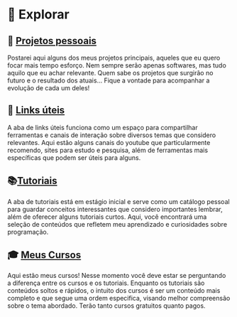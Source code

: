 # :star2: Explorar

## :rocket: [Projetos pessoais](/pages/projetos/)

Postarei aqui alguns dos meus projetos principais, aqueles que eu quero focar mais tempo esforço. Nem sempre serão apenas softwares, mas tudo aquilo que eu achar relevante. Quem sabe os projetos que surgirão no futuro e o resultado dos atuais... Fique a vontade para acompanhar a evolução de cada um deles!

## :link: [Links úteis](/pages/links-uteis)

A aba de links úteis funciona como um espaço para compartilhar ferramentas e canais de interação sobre diversos temas que considero relevantes. Aqui estão alguns canais do youtube que particularmente recomendo, sites para estudo e pesquisa, além de ferramentas mais específicas que podem ser úteis para alguns.

## :books:[Tutoriais](/pages/tutoriais/)

A aba de tutoriais está em estágio inicial e serve como um catálogo pessoal para guardar conceitos interessantes que considero importantes lembrar, além de oferecer alguns tutoriais curtos. Aqui, você encontrará uma seleção de conteúdos que refletem meu aprendizado e curiosidades sobre programação.

## :mortar_board: [Meus Cursos](/pages/cursos/)

Aqui estão meus cursos! Nesse momento você deve estar se perguntando a diferença entre os cursos e os tutoriais. Enquanto os tutoriais são conteúdos soltos e rápidos, o intuito dos cursos é ser um conteúdo mais completo e que segue uma ordem especifica, visando melhor compreensão sobre o tema abordado. Terão tanto cursos gratuitos quanto pagos.